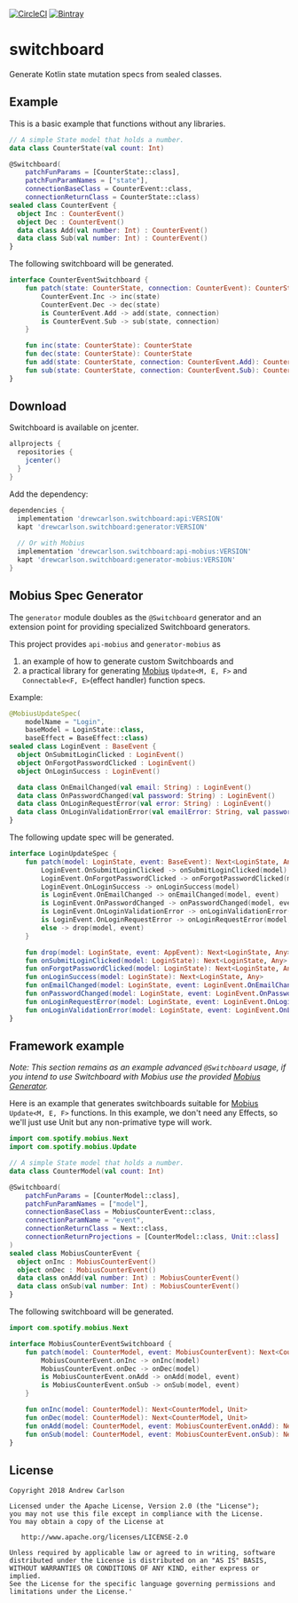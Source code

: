 [![CircleCI](https://circleci.com/gh/DrewCarlson/switchboard.svg?style=shield)](https://circleci.com/gh/DrewCarlson/switchboard)
[![Bintray](https://img.shields.io/badge/dynamic/json.svg?label=Bintray&query=name&style=flat&url=https%3A%2F%2Fbintray.com%2Fapi%2Fv1%2Fpackages%2Fdrewcarlson%2Fswitchboard%2Fapi%2Fversions%2F_latest)](https://bintray.com/drewcarlson/switchboard/)

# switchboard
Generate Kotlin state mutation specs from sealed classes.

## Example
This is a basic example that functions without any libraries.

```kotlin
// A simple State model that holds a number.
data class CounterState(val count: Int)

@Switchboard(
    patchFunParams = [CounterState::class],
    patchFunParamNames = ["state"],
    connectionBaseClass = CounterEvent::class,
    connectionReturnClass = CounterState::class)
sealed class CounterEvent {
  object Inc : CounterEvent()
  object Dec : CounterEvent()
  data class Add(val number: Int) : CounterEvent()
  data class Sub(val number: Int) : CounterEvent()
}
```
The following switchboard will be generated.
```kotlin
interface CounterEventSwitchboard {
    fun patch(state: CounterState, connection: CounterEvent): CounterState = when (connection) {
        CounterEvent.Inc -> inc(state)
        CounterEvent.Dec -> dec(state)
        is CounterEvent.Add -> add(state, connection)
        is CounterEvent.Sub -> sub(state, connection)
    }

    fun inc(state: CounterState): CounterState
    fun dec(state: CounterState): CounterState
    fun add(state: CounterState, connection: CounterEvent.Add): CounterState
    fun sub(state: CounterState, connection: CounterEvent.Sub): CounterState
}
```

## Download
Switchboard is available on jcenter.
```groovy
allprojects {
  repositories {
    jcenter()
  }
}
```
Add the dependency:
```groovy
dependencies {
  implementation 'drewcarlson.switchboard:api:VERSION'
  kapt 'drewcarlson.switchboard:generator:VERSION'
  
  // Or with Mobius
  implementation 'drewcarlson.switchboard:api-mobius:VERSION'
  kapt 'drewcarlson.switchboard:generator-mobius:VERSION'
}
```

## Mobius Spec Generator
The `generator` module doubles as the `@Switchboard` generator and an extension point for providing specialized Switchboard generators.

This project provides `api-mobius` and `generator-mobius` as 
1) an example of how to generate custom Switchboards and
2) a practical library for generating [Mobius](https://github.com/spotify/mobius) `Update<M, E, F>` and `Connectable<F, E>`(effect handler) function specs.

Example:
```kotlin
@MobiusUpdateSpec(
    modelName = "Login",
    baseModel = LoginState::class,
    baseEffect = BaseEffect::class)
sealed class LoginEvent : BaseEvent {
  object OnSubmitLoginClicked : LoginEvent()
  object OnForgotPasswordClicked : LoginEvent()
  object OnLoginSuccess : LoginEvent()

  data class OnEmailChanged(val email: String) : LoginEvent()
  data class OnPasswordChanged(val password: String) : LoginEvent()
  data class OnLoginRequestError(val error: String) : LoginEvent()
  data class OnLoginValidationError(val emailError: String, val passwordError: String) : LoginEvent()
}
```
The following update spec will be generated.
```kotlin
interface LoginUpdateSpec {
    fun patch(model: LoginState, event: BaseEvent): Next<LoginState, Any> = when (event) {
        LoginEvent.OnSubmitLoginClicked -> onSubmitLoginClicked(model)
        LoginEvent.OnForgotPasswordClicked -> onForgotPasswordClicked(model)
        LoginEvent.OnLoginSuccess -> onLoginSuccess(model)
        is LoginEvent.OnEmailChanged -> onEmailChanged(model, event)
        is LoginEvent.OnPasswordChanged -> onPasswordChanged(model, event)
        is LoginEvent.OnLoginValidationError -> onLoginValidationError(model, event)
        is LoginEvent.OnLoginRequestError -> onLoginRequestError(model, event)
        else -> drop(model, event)
    }

    fun drop(model: LoginState, event: AppEvent): Next<LoginState, Any>
    fun onSubmitLoginClicked(model: LoginState): Next<LoginState, Any>
    fun onForgotPasswordClicked(model: LoginState): Next<LoginState, Any>
    fun onLoginSuccess(model: LoginState): Next<LoginState, Any>
    fun onEmailChanged(model: LoginState, event: LoginEvent.OnEmailChanged): Next<LoginState, Any>
    fun onPasswordChanged(model: LoginState, event: LoginEvent.OnPasswordChanged): Next<LoginState, Any>
    fun onLoginRequestError(model: LoginState, event: LoginEvent.OnLoginRequestError): Next<LoginState, Any>
    fun onLoginValidationError(model: LoginState, event: LoginEvent.OnLoginValidationError): Next<LoginState, Any>
}
```

## Framework example
*Note: This section remains as an example advanced `@Switchboard` usage, if you intend to use Switchboard with Mobius use the provided [Mobius Generator]().*

Here is an example that generates switchboards suitable for [Mobius](https://github.com/spotify/mobius) `Update<M, E, F>` functions.
In this example, we don't need any Effects, so we'll just use Unit but any non-primative type will work.
```kotlin
import com.spotify.mobius.Next
import com.spotify.mobius.Update

// A simple State model that holds a number.
data class CounterModel(val count: Int)

@Switchboard(
    patchFunParams = [CounterModel::class],
    patchFunParamNames = ["model"],
    connectionBaseClass = MobiusCounterEvent::class,
    connectionParamName = "event",
    connectionReturnClass = Next::class,
    connectionReturnProjections = [CounterModel::class, Unit::class]
)
sealed class MobiusCounterEvent {
  object onInc : MobiusCounterEvent()
  object onDec : MobiusCounterEvent()
  data class onAdd(val number: Int) : MobiusCounterEvent()
  data class onSub(val number: Int) : MobiusCounterEvent()
}
```
The following switchboard will be generated.
```kotlin
import com.spotify.mobius.Next

interface MobiusCounterEventSwitchboard {
    fun patch(model: CounterModel, event: MobiusCounterEvent): Next<CounterModel, Unit> = when (event) {
        MobiusCounterEvent.onInc -> onInc(model)
        MobiusCounterEvent.onDec -> onDec(model)
        is MobiusCounterEvent.onAdd -> onAdd(model, event)
        is MobiusCounterEvent.onSub -> onSub(model, event)
    }

    fun onInc(model: CounterModel): Next<CounterModel, Unit>
    fun onDec(model: CounterModel): Next<CounterModel, Unit>
    fun onAdd(model: CounterModel, event: MobiusCounterEvent.onAdd): Next<CounterModel, Unit>
    fun onSub(model: CounterModel, event: MobiusCounterEvent.onSub): Next<CounterModel, Unit>
}
```


## License

    Copyright 2018 Andrew Carlson

    Licensed under the Apache License, Version 2.0 (the "License");
    you may not use this file except in compliance with the License.
    You may obtain a copy of the License at

       http://www.apache.org/licenses/LICENSE-2.0

    Unless required by applicable law or agreed to in writing, software
    distributed under the License is distributed on an "AS IS" BASIS,
    WITHOUT WARRANTIES OR CONDITIONS OF ANY KIND, either express or implied.
    See the License for the specific language governing permissions and
    limitations under the License.'
